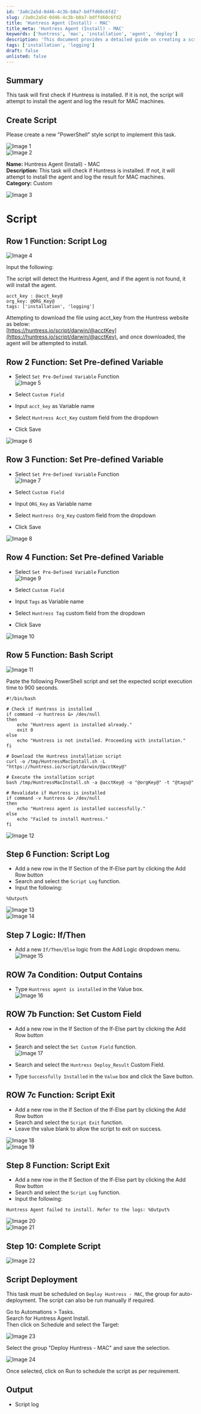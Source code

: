 ```yaml
---
id: '3a0c2a5d-0d46-4c3b-b0a7-bdffd60c6fd2'
slug: /3a0c2a5d-0d46-4c3b-b0a7-bdffd60c6fd2
title: 'Huntress Agent (Install) - MAC'
title_meta: 'Huntress Agent (Install) - MAC'
keywords: ['huntress', 'mac', 'installation', 'agent', 'deploy']
description: 'This document provides a detailed guide on creating a script to check for the installation of the Huntress agent on MAC machines. If the agent is not installed, the script will attempt to download and install it while logging the results of the operation.'
tags: ['installation', 'logging']
draft: false
unlisted: false
---
```


## Summary

This task will first check if Huntress is installed. If it is not, the script will attempt to install the agent and log the result for MAC machines.

## Create Script

Please create a new "PowerShell" style script to implement this task.

![Image 1](../../../static/img/docs/3a0c2a5d-0d46-4c3b-b0a7-bdffd60c6fd2/image_1_1.png)  
![Image 2](../../../static/img/docs/3a0c2a5d-0d46-4c3b-b0a7-bdffd60c6fd2/image_2_1.png)  

**Name:** Huntress Agent (Install) - MAC  
**Description:** This task will check if Huntress is installed. If not, it will attempt to install the agent and log the result for MAC machines.  
**Category:** Custom  

![Image 3](../../../static/img/docs/3a0c2a5d-0d46-4c3b-b0a7-bdffd60c6fd2/image_3_1.png)  

# Script

## Row 1 Function: Script Log

![Image 4](../../../static/img/docs/3a0c2a5d-0d46-4c3b-b0a7-bdffd60c6fd2/image_4_1.png)  

Input the following:

The script will detect the Huntress Agent, and if the agent is not found, it will install the agent.  
```
acct_key : @acct_key@  
org_key: @ORG_Key@  
tags: ['installation', 'logging']
```
Attempting to download the file using acct_key from the Huntress website as below:  
[https://huntress.io/script/darwin/@acctKey](https://huntress.io/script/darwin/@acctKey), and once downloaded, the agent will be attempted to install.

## Row 2 Function: Set Pre-defined Variable

- Select `Set Pre-Defined Variable` Function  
![Image 5](../../../static/img/docs/3a0c2a5d-0d46-4c3b-b0a7-bdffd60c6fd2/image_5_1.png)  

- Select `Custom Field`  
- Input `acct_key` as Variable name  
- Select `Huntress Acct_Key` custom field from the dropdown  
- Click Save  

![Image 6](../../../static/img/docs/3a0c2a5d-0d46-4c3b-b0a7-bdffd60c6fd2/image_6_1.png)  

## Row 3 Function: Set Pre-defined Variable

- Select `Set Pre-Defined Variable` Function  
![Image 7](../../../static/img/docs/3a0c2a5d-0d46-4c3b-b0a7-bdffd60c6fd2/image_5_1.png)  

- Select `Custom Field`  
- Input `ORG_Key` as Variable name  
- Select `Huntress Org_Key` custom field from the dropdown  
- Click Save  

![Image 8](../../../static/img/docs/3a0c2a5d-0d46-4c3b-b0a7-bdffd60c6fd2/image_7_1.png)  

## Row 4 Function: Set Pre-defined Variable

- Select `Set Pre-Defined Variable` Function  
![Image 9](../../../static/img/docs/3a0c2a5d-0d46-4c3b-b0a7-bdffd60c6fd2/image_5_1.png)  

- Select `Custom Field`  
- Input `Tags` as Variable name  
- Select `Huntress Tag` custom field from the dropdown  
- Click Save  

![Image 10](../../../static/img/docs/3a0c2a5d-0d46-4c3b-b0a7-bdffd60c6fd2/image_8_1.png)  

## Row 5 Function: Bash Script

![Image 11](../../../static/img/docs/3a0c2a5d-0d46-4c3b-b0a7-bdffd60c6fd2/image_9_1.png)  

Paste the following PowerShell script and set the expected script execution time to 900 seconds.  
```
#!/bin/bash

# Check if Huntress is installed
if command -v huntress &> /dev/null
then
    echo "Huntress agent is installed already."
    exit 0
else
    echo "Huntress is not installed. Proceeding with installation."
fi

# Download the Huntress installation script
curl -o /tmp/HuntressMacInstall.sh -L "https://huntress.io/script/darwin/@acctKey@"

# Execute the installation script
bash /tmp/HuntressMacInstall.sh -a @acctKey@ -o "@orgKey@" -t "@tags@"

# Revalidate if Huntress is installed
if command -v huntress &> /dev/null
then
    echo "Huntress agent is installed successfully."
else
    echo "Failed to install Huntress."
fi
```

![Image 12](../../../static/img/docs/3a0c2a5d-0d46-4c3b-b0a7-bdffd60c6fd2/image_10_1.png)  

## Step 6 Function: Script Log

- Add a new row in the If Section of the If-Else part by clicking the Add Row button  
- Search and select the `Script Log` function.  
- Input the following:  
```
%Output%
```
![Image 13](../../../static/img/docs/3a0c2a5d-0d46-4c3b-b0a7-bdffd60c6fd2/image_11_1.png)  
![Image 14](../../../static/img/docs/3a0c2a5d-0d46-4c3b-b0a7-bdffd60c6fd2/image_12_1.png)  

## Step 7 Logic: If/Then

- Add a new `If/Then/Else` logic from the Add Logic dropdown menu.  
![Image 15](../../../static/img/docs/3a0c2a5d-0d46-4c3b-b0a7-bdffd60c6fd2/image_13_1.png)  

## ROW 7a Condition: Output Contains

- Type `Huntress agent is installed` in the Value box.  
![Image 16](../../../static/img/docs/3a0c2a5d-0d46-4c3b-b0a7-bdffd60c6fd2/image_14_1.png)  

## ROW 7b Function: Set Custom Field

- Add a new row in the If Section of the If-Else part by clicking the Add Row button  
- Search and select the `Set Custom Field` function.  
![Image 17](../../../static/img/docs/3a0c2a5d-0d46-4c3b-b0a7-bdffd60c6fd2/image_15_1.png)  

- Search and select the `Huntress Deploy_Result` Custom Field.  
- Type `Successfully Installed` in the `Value` box and click the Save button.  

## ROW 7c Function: Script Exit

- Add a new row in the If Section of the If-Else part by clicking the Add Row button  
- Search and select the `Script Exit` function.  
- Leave the value blank to allow the script to exit on success.  

![Image 18](../../../static/img/docs/3a0c2a5d-0d46-4c3b-b0a7-bdffd60c6fd2/image_16_1.png)  
![Image 19](../../../static/img/docs/3a0c2a5d-0d46-4c3b-b0a7-bdffd60c6fd2/image_17_1.png)  

## Step 8 Function: Script Exit

- Add a new row in the If Section of the If-Else part by clicking the Add Row button  
- Search and select the `Script Log` function.  
- Input the following:  
```
Huntress Agent failed to install. Refer to the logs: %Output%
```
![Image 20](../../../static/img/docs/3a0c2a5d-0d46-4c3b-b0a7-bdffd60c6fd2/image_16_1.png)  
![Image 21](../../../static/img/docs/3a0c2a5d-0d46-4c3b-b0a7-bdffd60c6fd2/image_18_1.png)  

## Step 10: Complete Script

![Image 22](../../../static/img/docs/3a0c2a5d-0d46-4c3b-b0a7-bdffd60c6fd2/image_19_1.png)  

## Script Deployment

This task must be scheduled on `Deploy Huntress - MAC`, the group for auto-deployment. The script can also be run manually if required.

Go to Automations > Tasks.  
Search for Huntress Agent Install.  
Then click on Schedule and select the Target:  

![Image 23](../../../static/img/docs/3a0c2a5d-0d46-4c3b-b0a7-bdffd60c6fd2/image_20_1.png)  

Select the group "Deploy Huntress - MAC" and save the selection.  

![Image 24](../../../static/img/docs/3a0c2a5d-0d46-4c3b-b0a7-bdffd60c6fd2/image_21_1.png)  

Once selected, click on Run to schedule the script as per requirement.

## Output

- Script log

